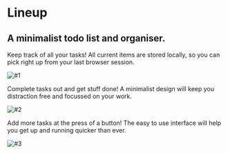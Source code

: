 #  Lineup
A minimalist todo list and organiser.
---

Keep track of all your tasks! All current items are stored locally, so you can pick right up from your last browser session.

![#1](https://i.imgur.com/njG3eTC.png)

Complete tasks out and get stuff done! A minimalist design will keep you distraction free and focussed on your work.

![#2](https://i.imgur.com/Mq3TbO2.png)

Add more tasks at the press of a button! The easy to use interface will help you get up and running quicker than ever.

![#3](https://i.imgur.com/DIBmSjA.png)